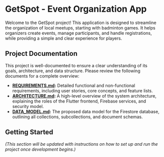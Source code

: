 # GetSpot - Event Organization App

Welcome to the GetSpot project! This application is designed to streamline the organization of local meetups, starting with badminton games. It helps organizers create events, manage participants, and handle registrations, while providing a simple and clear experience for players.

## Project Documentation

This project is well-documented to ensure a clear understanding of its goals, architecture, and data structure. Please review the following documents for a complete overview:

*   **[REQUIREMENTS.md](./REQUIREMENTS.md):** Detailed functional and non-functional requirements, including user stories, core concepts, and feature lists.
*   **[ARCHITECTURE.md](./ARCHITECTURE.md):** A high-level overview of the system architecture, explaining the roles of the Flutter frontend, Firebase services, and security model.
*   **[DATA_MODEL.md](./DATA_MODEL.md):** The proposed data model for the Firestore database, outlining all collections, subcollections, and document schemas.

## Getting Started

*(This section will be updated with instructions on how to set up and run the project once development begins.)*
